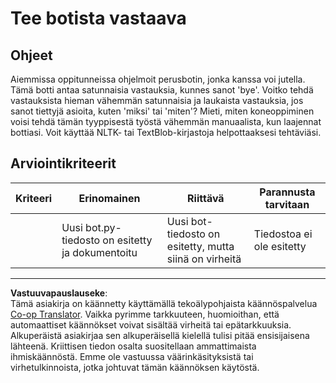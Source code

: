 <!--
CO_OP_TRANSLATOR_METADATA:
{
  "original_hash": "2efc4c2aba5ed06c780c05539c492ae3",
  "translation_date": "2025-09-05T01:24:15+00:00",
  "source_file": "6-NLP/2-Tasks/assignment.md",
  "language_code": "fi"
}
-->
# Tee botista vastaava

## Ohjeet

Aiemmissa oppitunneissa ohjelmoit perusbotin, jonka kanssa voi jutella. Tämä botti antaa satunnaisia vastauksia, kunnes sanot 'bye'. Voitko tehdä vastauksista hieman vähemmän satunnaisia ja laukaista vastauksia, jos sanot tiettyjä asioita, kuten 'miksi' tai 'miten'? Mieti, miten koneoppiminen voisi tehdä tämän tyyppisestä työstä vähemmän manuaalista, kun laajennat bottiasi. Voit käyttää NLTK- tai TextBlob-kirjastoja helpottaaksesi tehtäviäsi.

## Arviointikriteerit

| Kriteeri | Erinomainen                                  | Riittävä                                         | Parannusta tarvitaan    |
| -------- | -------------------------------------------- | ------------------------------------------------ | ----------------------- |
|          | Uusi bot.py-tiedosto on esitetty ja dokumentoitu | Uusi bot-tiedosto on esitetty, mutta siinä on virheitä | Tiedostoa ei ole esitetty |

---

**Vastuuvapauslauseke**:  
Tämä asiakirja on käännetty käyttämällä tekoälypohjaista käännöspalvelua [Co-op Translator](https://github.com/Azure/co-op-translator). Vaikka pyrimme tarkkuuteen, huomioithan, että automaattiset käännökset voivat sisältää virheitä tai epätarkkuuksia. Alkuperäistä asiakirjaa sen alkuperäisellä kielellä tulisi pitää ensisijaisena lähteenä. Kriittisen tiedon osalta suositellaan ammattimaista ihmiskäännöstä. Emme ole vastuussa väärinkäsityksistä tai virhetulkinnoista, jotka johtuvat tämän käännöksen käytöstä.